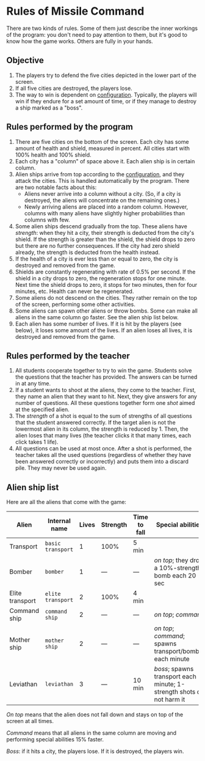 # Rules of Missile Command

There are two kinds of rules. Some of them just describe the inner workings of the program: you don't need to pay attention to them, but it's good to know how the game works. Others are fully in your hands.

## Objective
1. The players try to defend the five cities depicted in the lower part of the screen.
2. If all five cities are destroyed, the players lose.
3. The way to win is dependent on [configuration](CONFIG.md). Typically, the players will win if they endure for a set amount of time, or if they manage to destroy a ship marked as a "boss".

## Rules performed by the program
1. There are five cities on the bottom of the screen. Each city has some amount of health and shield, measured in percent. All cities start with 100% health and 100% shield.
2. Each city has a "column" of space above it. Each alien ship is in certain column. 
3. Alien ships arrive from top according to the [configuration](CONFIG.md), and they attack the cities. This is handled automatically by the program. There are two notable facts about this:
	* Aliens never arrive into a column without a city. (So, if a city is destroyed, the aliens will concentrate on the remaining ones.)
	* Newly arriving aliens are placed into a random column. However, columns with many aliens have slightly higher probabilities than columns with few.
4. Some alien ships descend gradually from the top. These aliens have *strength*: when they hit a city, their strength is deducted from the city's shield. If the strength is greater than the shield, the shield drops to zero but there are no further consequences. If the city had zero shield already, the strength is deducted from the health instead.
5. If the health of a city is ever less than or equal to zero, the city is destroyed and removed from the game.
6. Shields are constantly regenerating with rate of 0.5% per second. If the shield in a city drops to zero, the regeneration stops for one minute. Next time the shield drops to zero, it stops for two minutes, then for four minutes, etc. Health can never be regenerated.
7. Some aliens do not descend on the cities. They rather remain on the top of the screen, performing some other activities.
8. Some aliens can spawn other aliens or throw bombs. Some can make all aliens in the same column go faster. See the alien ship list below.
9. Each alien has some number of lives. If it is hit by the players (see below), it loses some amount of the lives. If an alien loses all lives, it is destroyed and removed from the game.

## Rules performed by the teacher
1. All students cooperate together to try to win the game. Students solve the questions that the teacher has provided. The answers can be turned in at any time.
2. If a student wants to shoot at the aliens, they come to the teacher. First, they name an alien that they want to hit. Next, they give answers for any number of questions. All these questions together form one *shot* aimed at the specified alien.
3. The *strength* of a shot is equal to the sum of strengths of all questions that the student answered correctly. If the target alien is not the lowermost alien in its column, the strength is reduced by 1. Then, the alien loses that many lives (the teacher clicks it that many times, each click takes 1 life).
4. All questions can be used at most once. After a shot is performed, the teacher takes all the used questions (regardless of whether they have been answered correctly or incorrectly) and puts them into a discard pile. They may never be used again.

## Alien ship list
Here are all the aliens that come with the game:

| Alien | Internal name | Lives | Strength | Time to fall | Special abilities |
| ----- | ------------- | ----- | -------- | ------------ | ----------------- |
| Transport | `basic transport` | 1 | 100% | 5 min | |
| Bomber | `bomber` | 1 | — | — | *on top*; they drop a 10%-strength bomb each 20 sec |
| Elite transport | `elite transport` | 2 | 100% | 4 min | |
| Command ship | `command ship` | 2 | — | — | *on top*; *command* |
| Mother ship | `mother ship` | 2 | — | — | *on top*; *command*; spawns transport/bomber each minute |
| Leviathan | `leviathan` | 3 | — | 10 min | *boss*; spawns transport each minute; 1-strength shots do not harm it |

*On top* means that the alien does not fall down and stays on top of the screen at all times.

*Command* means that all aliens in the same column are moving and performing special abilities 15% faster.

*Boss*: if it hits a city, the players lose. If it is destroyed, the players win.
